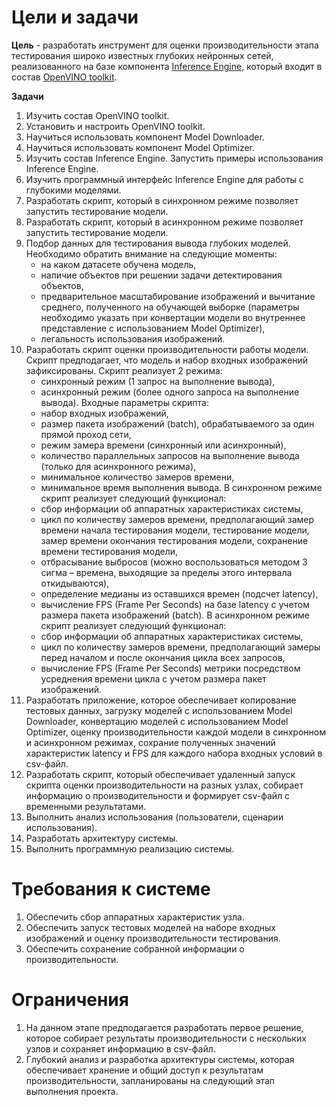 # Цели и задачи

**Цель** - разработать инструмент для оценки производительности
этапа тестирования широко известных глубоких нейронных сетей,
реализованного на базе компонента [Inference Engine][inference-engine],
который входит в состав [OpenVINO toolkit][openvino-toolkit].

**Задачи**

1. Изучить состав OpenVINO toolkit.
1. Установить и настроить OpenVINO toolkit.
1. Научиться использовать компонент Model Downloader.
1. Научиться использовать компонент Model Optimizer.
1. Изучить состав Inference Engine. Запустить примеры
   использования Inference Engine.
1. Изучить программный интерфейс Inference Engine
   для работы с глубокими моделями.
1. Разработать скрипт, который в синхронном режиме позволяет
   запустить тестирование модели.
1. Разработать скрипт, который в асинхронном режиме позволяет
   запустить тестирование модели.
1. Подбор данных для тестирования вывода глубоких моделей.
   Необходимо обратить внимание на следующие моменты:
   - на каком датасете обучена модель,
   - наличие объектов при решении задачи детектирования объектов,
   - предварительное масштабирование изображений и вычитание
     среднего, полученного на обучающей выборке (параметры
	 необходимо указать при конвертации модели во внутреннее
	 представление с использованием Model Optimizer),
   - легальность использования изображений.
1. Разработать скрипт оценки производительности работы модели.
   Скрипт предподагает, что модель и набор входных изображений
   зафиксированы. Скрипт реализует 2 режима:
   - синхронный режим (1 запрос на выполнение вывода),
   - асинхронный режим (более одного запроса на выполнение вывода).
   Входные параметры скрипта:
   - набор входных изображений,
   - размер пакета изображений (batch), обрабатываемого за один
     прямой проход сети,
   - режим замера времени (синхронный или асинхронный),
   - количество параллельных запросов на выполнение вывода
     (только для асинхронного режима),
   - минимальное количество замеров времени,
   - минимальное время выполнения вывода.
   В синхронном режиме скрипт реализует следующий функционал:
   - сбор информации об аппаратных характеристиках системы,
   - цикл по количеству замеров времени, предполагающий
     замер времени начала тестирования модели, тестирование модели,
	 замер времени окончания тестирования модели,
     сохранение времени тестирования модели,
   - отбрасывание выбросов (можно воспользоваться методом
     3 сигма – времена, выходящие за пределы этого интервала
	 откидываются),
   - определение медианы из оставшихся времен (подсчет latency),
   - вычисление FPS (Frame Per Seconds) на базе latency
     c учетом размера пакета изображений (batch).
   В асинхронном режиме скрипт реализует следующий функционал:
   - сбор информации об аппаратных характеристиках системы,
   - цикл по количеству замеров времени, предполагающий замеры
     перед началом и после окончания цикла всех запросов,
   - вычисление FPS (Frame Per Seconds) метрики посредством
     усреднения времени цикла с учетом размера пакет изображений.
1. Разработать приложение, которое обеспечивает копирование тестовых
   данных, загрузку моделей с использованием Model Downloader,
   конвертацию моделей с использованием Model Optimizer,
   оценку производительности каждой модели в синхронном
   и асинхронном режимах, сохрание полученных значений
   характеристик latency и FPS для каждого набора входных условий
   в csv-файл.
1. Разработать скрипт, который обеспечивает удаленный запуск
   скрипта оценки производительности на разных узлах, собирает
   информацию о производительности и формирует csv-файл
   с временными результатами.
1. Выполнить анализ использования (пользователи, сценарии
   использования).
1. Разработать архитектуру системы.
1. Выполнить программную реализацию системы.

# Требования к системе

1. Обеспечить сбор аппаратных характеристик узла.
1. Обеспечить запуск тестовых моделей на наборе входных
   изображений и оценку производительности тестирования.
1. Обеспечить сохранение собранной информации о
   производительности.

# Ограничения

1. На данном этапе предподагается разработать первое решение,
   которое собирает результаты производительности с нескольких
   узлов и сохраняет информацию в csv-файл.
1. Глубокий анализ и разработка архитектуры системы, которая
   обеспечивает хранение и общий доступ к результатам
   производительности, запланированы на следующий этап выполнения
   проекта.

<!-- LINKS -->
[openvino-toolkit]: https://software.intel.com/en-us/openvino-toolkit
[inference-engine]: https://software.intel.com/en-us/articles/OpenVINO-InferEngine
